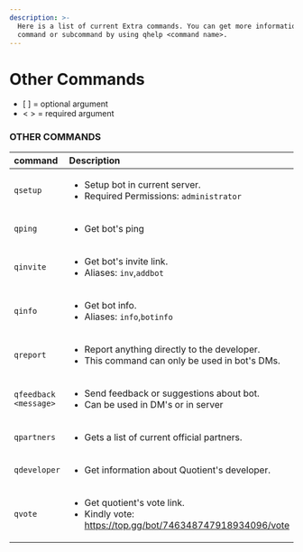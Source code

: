 ```yaml
---
description: >-
  Here is a list of current Extra commands. You can get more information about a
  command or subcommand by using qhelp <command name>.
---
```


# Other Commands

* \[ \] = optional argument
* &lt; &gt; = required argument

### OTHER COMMANDS

<table>
  <thead>
    <tr>
      <th style="text-align:left">command</th>
      <th style="text-align:left">Description</th>
    </tr>
  </thead>
  <tbody>
    <tr>
      <td style="text-align:left"><code>qsetup</code>
      </td>
      <td style="text-align:left">
        <ul>
          <li>Setup bot in current server.</li>
          <li>Required Permissions: <code>administrator</code>
          </li>
        </ul>
      </td>
    </tr>
    <tr>
      <td style="text-align:left"><code>qping</code>
      </td>
      <td style="text-align:left">
        <ul>
          <li>Get bot&apos;s ping</li>
        </ul>
      </td>
    </tr>
    <tr>
      <td style="text-align:left"><code>qinvite</code>
      </td>
      <td style="text-align:left">
        <p></p>
        <ul>
          <li>Get bot&apos;s invite link.</li>
          <li>Aliases: <code>inv</code>,<code>addbot</code>
          </li>
        </ul>
      </td>
    </tr>
    <tr>
      <td style="text-align:left"><code>qinfo</code>
      </td>
      <td style="text-align:left">
        <p></p>
        <ul>
          <li>Get bot info.</li>
          <li>Aliases: <code>info</code>,<code>botinfo</code>
          </li>
        </ul>
      </td>
    </tr>
    <tr>
      <td style="text-align:left"><code>qreport</code>
      </td>
      <td style="text-align:left">
        <p></p>
        <ul>
          <li>Report anything directly to the developer.</li>
          <li>This command can only be used in bot&apos;s DMs.</li>
        </ul>
      </td>
    </tr>
    <tr>
      <td style="text-align:left"><code>qfeedback &lt;message&gt;</code>
      </td>
      <td style="text-align:left">
        <ul>
          <li>Send feedback or suggestions about bot.</li>
          <li>Can be used in DM&apos;s or in server</li>
        </ul>
      </td>
    </tr>
    <tr>
      <td style="text-align:left"><code>qpartners</code>
      </td>
      <td style="text-align:left">
        <ul>
          <li>Gets a list of current official partners.</li>
        </ul>
      </td>
    </tr>
    <tr>
      <td style="text-align:left"><code>qdeveloper</code>
      </td>
      <td style="text-align:left">
        <ul>
          <li>Get information about Quotient&apos;s developer.</li>
        </ul>
      </td>
    </tr>
    <tr>
      <td style="text-align:left"><code>qvote</code>
      </td>
      <td style="text-align:left">
        <ul>
          <li>Get quotient&apos;s vote link.</li>
          <li>Kindly vote: <a href="https://top.gg/bot/746348747918934096/vote">https://top.gg/bot/746348747918934096/vote</a>
          </li>
        </ul>
      </td>
    </tr>
  </tbody>
</table>

